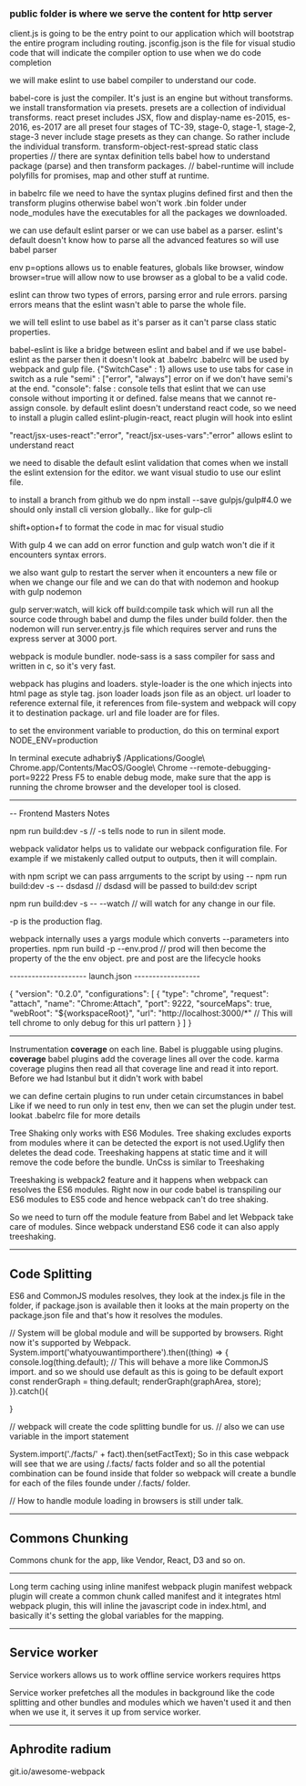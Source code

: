 ### public folder is where we serve the content for http server

client.js is going to be the entry point to our application which will bootstrap the entire program including routing.
jsconfig.json is the file for visual studio code that will indicate the compiler option to use when we do code completion

we will make eslint to use babel compiler to understand our code. 

babel-core is just the compiler.  It's just is an engine but without transforms. 
we install transformation via presets. 
presets are a collection of individual transforms. 
react preset includes JSX, flow and display-name
es-2015, es-2016, es-2017 are all preset
four stages of TC-39, stage-0, stage-1, stage-2, stage-3
never include stage presets as they can change. So rather include the individual transform. 
transform-object-rest-spread
static class properties 
// there are syntax definition tells babel how to understand package (parse) and then transform packages. 
// babel-runtime will include polyfills for promises, map and other stuff at runtime.

 in babelrc file we need to have the syntax plugins defined first and then the transform plugins otherwise babel won't work 
.bin folder under node_modules have the executables for all the packages we downloaded. 

we can use default eslint parser or we can use babel as a parser. eslint's default doesn't know how to parse all the advanced features so will use babel parser

env p=options allows us to enable features, globals like browser, window
browser=true will allow now to use browser as a global to be a valid code.

eslint can throw two types of errors, parsing error and rule errors. parsing errors means that the eslint wasn't able to parse the whole file.

we will tell eslint to use babel as it's parser as it can't parse class static properties. 

babel-eslint is like a bridge between eslint and babel and if we use babel-eslint as the parser then it doesn't look at .babelrc
.babelrc will be used by webpack and gulp file.
 {"SwitchCase" : 1} allows use to use tabs for case in switch as a rule
 "semi" : ["error", "always"] error on if we don't have semi's at the end.
  "console": false : console tells that eslint that we can use console without importing it or defined. false means that we cannot re-assign console.
  by default eslint doesn't understand react code, so we need to install a plugin called eslint-plugin-react, react plugin will hook into eslint

"react/jsx-uses-react":"error",
"react/jsx-uses-vars":"error"
allows eslint to understand react

we need to disable the default eslint validation that comes when we install the eslint extension for the editor. 
we want visual studio to use our eslint file.

to install a branch from github we do 
npm install --save gulpjs/gulp#4.0
we should only install cli version globally.. like for gulp-cli

shift+option+f to format the code in mac for visual studio

With gulp 4 we can add on error function and gulp watch won't die if it encounters syntax errors.

we also want gulp to restart the server when it encounters a new file or when we change our file and we can do that with nodemon and hookup with gulp nodemon

gulp server:watch, will kick off build:compile task which will run all the source code through babel and dump the files under build folder. 
then the nodemon will run server.entry.js file which requires server and runs the express server at 3000 port.

webpack is module bundler. 
node-sass is a sass compiler for sass and written in c, so it's very fast.

webpack has plugins and loaders. 
style-loader is the one which  injects into html page as style tag.
json loader loads json file as an object.
url loader to reference external file, it references from file-system and webpack will copy it to destination package.
url and file loader are for files.

to set the environment variable to production, do this on terminal export NODE_ENV=production

In terminal execute adhabriy$ 
/Applications/Google\ Chrome.app/Contents/MacOS/Google\ Chrome --remote-debugging-port=9222
Press F5 to enable debug mode, make sure that the app is running the chrome browser and the developer tool is closed.

------------------------------------------------------
-- Frontend Masters Notes 

npm run build:dev -s 
// -s tells node to run in silent mode.

webpack validator helps us to validate our webpack configuration file. For example if we mistakenly called output to outputs, then it will complain.

with npm script we can pass arrguments to the script by using -- 
npm run build:dev -s -- dsdasd  // dsdasd will be passed to build:dev script

npm run build:dev -s -- --watch // will watch for any change in our file.

-p is the production flag.

webpack internally uses a yargs module which converts --parameters into properties.
npm run build -p --env.prod // prod will then become the property of the the env object.
pre and post are the lifecycle hooks 



--------------------- launch.json ------------------

{
    "version": "0.2.0",
    "configurations": [
        {
            "type": "chrome",
            "request": "attach",
            "name": "Chrome:Attach",
            "port": 9222,
            "sourceMaps": true,
            "webRoot": "${workspaceRoot}",
            "url": "http://localhost:3000/*" // This will tell chrome to only debug for this url pattern
        }
    ]
}

--------------------------------------------


Instrumentation __coverage__ on each line.
Babel is pluggable using plugins.
__coverage__ babel plugins add the coverage lines all over the code. 
karma coverage plugins then read all that coverage line and read it into report.
Before we had Istanbul but it didn't work with babel

we can define certain plugins to run under cetain circumstances in babel
Like if we need to run only in test env, then we can set the plugin under test. lookat .babelrc file for more details

Tree Shaking only works with ES6 Modules.
Tree shaking excludes exports from modules where it can be detected the export is not used.Uglify  then deletes the dead code.
Treeshaking happens at static time and it will remove the code before the bundle.
UnCss is similar to Treeshaking 

Treeshaking is webpack2 feature and it happens when webpack can resolves the ES6 modules. Right now in our code babel is transpiling our ES6 modules to 
ES5 code and hence webpack can't do tree shaking. 

So we need to turn off the module feature from Babel and let Webpack take care of modules. Since webpack understand ES6 code it can also apply treeshaking.

---------------------------------------
Code Splitting
----------------------------------------

ES6 and CommonJS modules resolves, they look at the index.js file in the folder, if package.json is available then it looks at the main property on the 
package.json file and that's how it resolves the modules.

// System will be global module and will be supported by browsers. Right now it's supported by Webpack.
System.import('whatyouwantimporthere').then((thing) => {
    console.log(thing.default); // This will behave a more like CommonJS import. and so we should use default as this is going to be default export
    const renderGraph = thing.default;
    renderGraph(graphArea, store);
}).catch(){

}

// webpack will create the code splitting bundle for us. 
// also we can use variable in the import statement 


System.import('./facts/' + fact).then(setFactText);
So in this case webpack will see that we are using /.facts/ facts folder and so all the potential combination can be found inside that folder
so webpack will create a bundle for each of the files founde under /.facts/ folder.

// How to handle module loading in browsers is still under talk.

-----------------------
Commons Chunking 
-----------------------

Commons chunk for the app, like Vendor, React, D3 and so on.


------------------------------
Long term caching using inline manifest webpack plugin
manifest webpack plugin will create a common chunk called manifest and it integrates html webpack plugin, this will inline the javascript code in 
index.html, and basically it's setting the global variables for the mapping.

-----------------------
Service worker 
-----------------------

Service workers allows us to work offline
service workers requires https

Service worker prefetches all the modules in background like the code splitting and other bundles and modules which we haven't used it 
and then when we use it, it serves it up from service worker.


---------------------------------
Aphrodite
radium
 --------------------------------


 git.io/awesome-webpack


